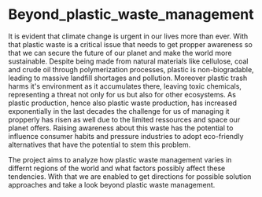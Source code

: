 # Beyond_plastic_waste_management

It is evident that climate change is urgent in our lives more than ever. With that plastic waste is a critical issue that needs to get propper awareness so that we can secure the future of our planet and make the world more sustainable. Despite being made from natural materials like cellulose, coal and crude oil through polymerization processes, plastic is non-biogradable, leading to massive landfill shortages and pollution. Moreover plastic trash harms it's environment as it accumulates there, leaving toxic chemicals, representing a threat not only for us but also for other ecosystems. As plastic production, hence also plastic waste production, has increased exponentially in the last decades the challenge for us of managing it propperly has risen as well due to the limited ressources and space our planet offers. Raising awareness about this waste has the potential to influence consumer habits and pressure industries to adopt eco-friendly alternatives that have the potential to stem this problem.

The project aims to analyze how plastic waste management varies in differnt regions of the world and what factors possibly affect these tendencies. With that we are enabled to get directions for possible solution approaches and take a look beyond plastic waste management.
